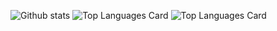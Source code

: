 ![Github stats](https://github-readme-stats.vercel.app/api?username=DarlingUUi&theme=codeSTACKr&show_icons=true&count_private=true)
![Top Languages Card](https://github-readme-stats.vercel.app/api/top-langs/?username=DarlingUUi)
![Top Languages Card](https://github-readme-stats.vercel.app/api/top-langs/?username=DarlingUUi&layout=compact)
